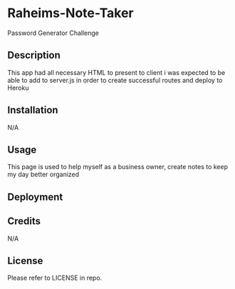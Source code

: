 # Raheims-Note-Taker
Password Generator Challenge

## Description
This app had all necessary HTML to present to client i was expected to be able to add to server.js in order to create successful routes and deploy to Heroku  

## Installation

N/A

## Usage

This page is used to help myself as a business owner, create notes to keep my day better organized 

## Deployment




## Credits

N/A

## License

Please refer to LICENSE in repo.




